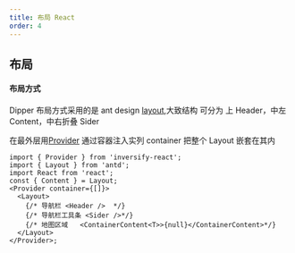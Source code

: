 ```yaml
---
title: 布局 React
order: 4
---
```


## 布局

#### 布局方式

Dipper 布局方式采用的是 ant design [layout](https://ant.design/components/layout-cn/),大致结构 可分为 上 Header，中左 Content，中右折叠 Sider

在最外层用[Provider](https://github.com/Kukkimonsuta/inversify-react) 通过容器注入实列 container 把整个 Layout 嵌套在其内

```tsx
import { Provider } from 'inversify-react';
import { Layout } from 'antd';
import React from 'react';
const { Content } = Layout;
<Provider container={[]}>
  <Layout>
    {/* 导航栏 <Header />  */}
    {/* 导航栏工具条 <Sider />*/}
    {/* 地图区域   <ContainerContent<T>>{null}</ContainerContent>*/}
  </Layout>
</Provider>;
```

####
